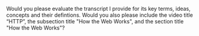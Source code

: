 Would you please evaluate the transcript I provide for its key terms, ideas, concepts and their defintions. Would you also please include the video title “HTTP”, the subsection title "How the Web Works", and the section title "How the Web Works"?
